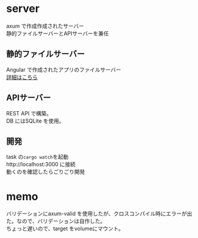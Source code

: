 # server
axum で作成作成されたサーバー  
静的ファイルサーバーとAPIサーバーを兼任  

## 静的ファイルサーバー
Angular で作成されたアプリのファイルサーバー  
[詳細はこちら](./web/frontend/README.md)

## APIサーバー
REST API で構築。  
DB にはSQLite を使用。  

## 開発
task の`cargo watch`を起動  
http://localhost:3000 に接続  
動くのを確認したらごりごり開発  

# memo
バリデーションにaxum-valid を使用したが、クロスコンパイル時にエラーが出た。なので、バリデーションは自作した。  
ちょっと遅いので、target をvolumeにマウント。  
